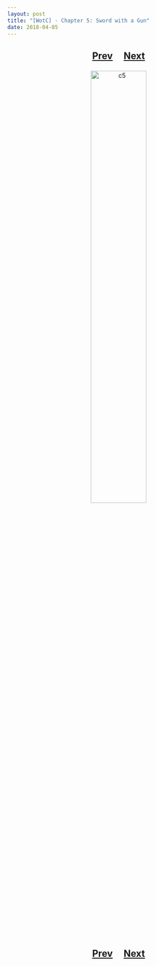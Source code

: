 ```yaml
---
layout: post
title: "[WotC] - Chapter 5: Sword with a Gun"
date: 2018-04-05
---
```


<h2>
  <p style="text-align:center;">
    <a href="/wingsofthechorus/archive/2018/03/30/chapter4">Prev</a>
    &nbsp;&nbsp;&nbsp;
    <a href="/wingsofthechorus/archive/2018/04/13/chapter6">Next</a>
  </p>
</h2>

<p style="text-align:center;">
  <img src="/wingsofthechorus/images/c5.png" width="50%" alt="c5"/>
</p>

<h2>
  <p style="text-align:center;">
    <a href="/wingsofthechorus/archive/2018/03/30/chapter4">Prev</a>
    &nbsp;&nbsp;&nbsp;
    <a href="/wingsofthechorus/archive/2018/04/13/chapter6">Next</a>
  </p>
</h2>
